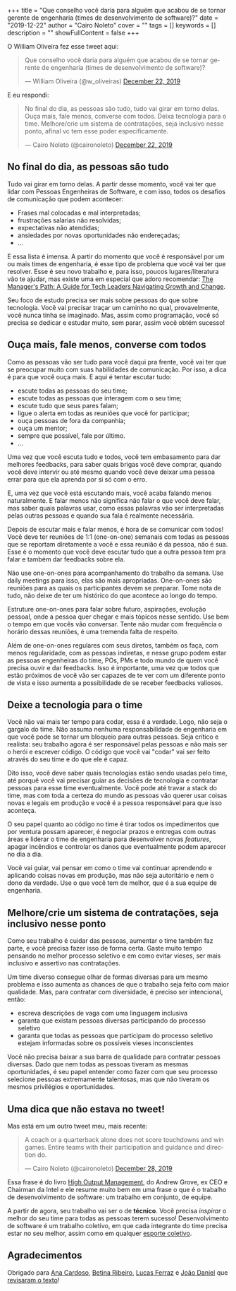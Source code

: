 +++
title = "Que conselho você daria para alguém que acabou de se tornar gerente de engenharia (times de desenvolvimento de software)?"
date = "2019-12-22"
author = "Cairo Noleto"
cover = ""
tags = []
keywords = []
description = ""
showFullContent = false
+++

O William Oliveira fez esse tweet aqui:

<blockquote class="twitter-tweet"><p lang="pt" dir="ltr">Que conselho você daria para alguém que acabou de se tornar gerente de engenharia (times de desenvolvimento de software)?</p>&mdash; William Oliveira (@w_oliveiras) <a href="https://twitter.com/w_oliveiras/status/1208863041334497281?ref_src=twsrc%5Etfw">December 22, 2019</a></blockquote> <script async src="https://platform.twitter.com/widgets.js" charset="utf-8"></script>

E eu respondi:

<blockquote class="twitter-tweet"><p lang="pt" dir="ltr">No final do dia, as pessoas são tudo, tudo vai girar em torno delas. Ouça mais, fale menos, converse com todos. Deixa tecnologia para o time. Melhore/crie um sistema de contratações, seja inclusivo nesse ponto, afinal vc tem esse poder especificamente.</p>&mdash; Cairo Noleto (@caironoleto) <a href="https://twitter.com/caironoleto/status/1208894250647261185?ref_src=twsrc%5Etfw">December 22, 2019</a></blockquote> <script async src="https://platform.twitter.com/widgets.js" charset="utf-8"></script>

## No final do dia, as pessoas são tudo

Tudo vai girar em torno delas. A partir desse momento, você vai ter que lidar com Pessoas Engenheiras de Software, e com isso, todos os desafios de comunicação que podem acontecer:

- Frases mal colocadas e mal interpretadas;
- frustrações salarias não resolvidas;
- expectativas não atendidas;
- ansiedades por novas oportunidades não endereçadas;
- ...

E essa lista é imensa. A partir do momento que você é responsável por um ou mais times de engenharia, é esse tipo de problema que você vai ter que resolver. Esse é seu novo trabalho e, para isso, poucos lugares/literatura vão te ajudar, mas existe uma em especial que adoro recomendar: [The Manager's Path: A Guide for Tech Leaders Navigating Growth and Change](https://www.amazon.com/Managers-Path-Leaders-Navigating-Growth/dp/1491973897).

Seu foco de estudo precisa ser mais sobre pessoas do que sobre tecnologia. Você vai precisar traçar um caminho no qual, provavelmente, você nunca tinha se imaginado. Mas, assim como programação, você só precisa se dedicar e estudar muito, sem parar, assim você obtém sucesso!

## Ouça mais, fale menos, converse com todos

Como as pessoas vão ser tudo para você daqui pra frente, você vai ter que se preocupar muito com suas habilidades de comunicação. Por isso, a dica é para que você ouça mais. E aqui é tentar escutar tudo:

- escute todas as pessoas do seu time;
- escute todas as pessoas que interagem com o seu time;
- escute tudo que seus pares falam;
- ligue o alerta em todas as reuniões que você for participar;
- ouça pessoas de fora da companhia;
- ouça um mentor;
- sempre que possível, fale por último.
- ...

Uma vez que você escuta tudo e todos, você tem embasamento para dar melhores feedbacks, para saber quais brigas você deve comprar, quando você deve intervir ou até mesmo quando você deve deixar uma pessoa errar para que ela aprenda por si só com o erro.

E, uma vez que você está escutando mais, você acaba falando menos naturalmente. E falar menos não significa não falar o que você deve falar, mas saber quais palavras usar, como essas palavras vão ser interpretadas pelas outras pessoas e quando sua fala é realmente necessária.

Depois de escutar mais e falar menos, é hora de se comunicar com todos! Você deve ter reuniões de 1:1 (one-on-one) semanais com todas as pessoas que se reportam diretamente a você e essa reunião é da pessoa, não é sua. Esse é o momento que você deve escutar tudo que a outra pessoa tem pra falar e também dar feedbacks sobre ela.

Não use one-on-ones para acompanhamento do trabalho da semana. Use daily meetings para isso, elas são mais apropriadas. One-on-ones são reuniões para as quais os participantes devem se preparar. Tome nota de tudo, não deixe de ter um histórico do que acontece ao longo do tempo.

Estruture one-on-ones para falar sobre futuro, aspirações, evolução pessoal, onde a pessoa quer chegar e mais tópicos nesse sentido. Use bem o tempo em que vocês vão conversar. Tente não mudar com frequência o horário dessas reuniões, é uma tremenda falta de respeito.

Além de one-on-ones regulares com seus diretos, também os faça, com menos regularidade, com as pessoas indiretas, e nesse grupo podem estar as pessoas engenheiras do time, POs, PMs e todo mundo de quem você precisa ouvir e dar feedbacks. Isso é importante, uma vez que todos que estão próximos de você vão ser capazes de te ver com um diferente ponto de vista e isso aumenta a possibilidade de se receber feedbacks valiosos.

## Deixe a tecnologia para o time

Você não vai mais ter tempo para codar, essa é a verdade. Logo, não seja o gargalo do time. Não assuma nenhuma responsabilidade de engenharia em que você pode se tornar um bloqueio para outras pessoas. Seja crítico e realista: seu trabalho agora é ser responsável pelas pessoas e não mais ser o herói e escrever código. O código que você vai "codar" vai ser feito através do seu time e do que ele é capaz.

Dito isso, você deve saber quais tecnologias estão sendo usadas pelo time, até porquê você vai precisar guiar as decisões de tecnologia  e contratar pessoas para esse time eventualmente. Você pode até travar a stack do time, mas com toda a certeza do mundo as pessoas vão querer usar coisas novas e legais em produção e você é a pessoa responsável para que isso aconteça.

O seu papel quanto ao código no time é tirar todos os impedimentos que por ventura possam aparecer, é negociar prazos e entregas com outras áreas e liderar o time de engenharia para desenvolver novas _features_, apagar incêndios e controlar os danos que eventualmente podem aparecer no dia a dia.

Você vai guiar, vai pensar em como o time vai continuar aprendendo e aplicando coisas novas em produção, mas não seja autoritário e nem o dono da verdade. Use o que você tem de melhor, que é a sua equipe de engenharia.

## Melhore/crie um sistema de contratações, seja inclusivo nesse ponto

Como seu trabalho é cuidar das pessoas, aumentar o time também faz parte, e você precisa fazer isso de forma certa. Gaste muito tempo pensando no melhor processo seletivo e em como evitar vieses, ser mais inclusivo e assertivo nas contratações.

Um time diverso consegue olhar de formas diversas para um mesmo problema e isso aumenta as chances de que o trabalho seja feito com maior qualidade. Mas, para contratar com diversidade, é preciso ser intencional, então:

- escreva descrições de vaga com uma linguagem inclusiva
- garanta que existam pessoas diversas participando do processo seletivo
- garanta que todas as pessoas que participam do processo seletivo estejam informadas sobre os possíveis vieses inconscientes

Você não precisa baixar a sua barra de qualidade para contratar pessoas diversas. Dado que nem todas as pessoas tiveram as mesmas oportunidades, é seu papel entender como fazer com que seu processo selecione pessoas extremamente talentosas, mas que não tiveram os mesmos privilégios e oportunidades.

## Uma dica que não estava no tweet!

Mas está em um outro tweet meu, mais recente:

<blockquote class="twitter-tweet"><p lang="en" dir="ltr">A coach or a quarterback alone does not score touchdowns and win games. Entire teams with their participation and guidance and direction do.</p>&mdash; Cairo Noleto (@caironoleto) <a href="https://twitter.com/caironoleto/status/1211000805882519552?ref_src=twsrc%5Etfw">December 28, 2019</a></blockquote> <script async src="https://platform.twitter.com/widgets.js" charset="utf-8"></script>

Essa frase é do livro [High Output Management](https://www.amazon.com.br/Output-Management-English-Andrew-Grove-ebook/dp/B015VACHOK/ref=asc_df_B015VACHOK/?tag=googleshopp00-20&linkCode=df0&hvadid=379725685153&hvpos=1o2&hvnetw=g&hvrand=16566403399515502424&hvpone=&hvptwo=&hvqmt=&hvdev=c&hvdvcmdl=&hvlocint=&hvlocphy=1001629&hvtargid=pla-1004441367512&psc=1), do Andrew Grove, ex CEO e Chairman da Intel e ele resume muito bem em uma frase o que é o trabalho de desenvolvimento de software: um trabalho em conjunto, de equipe.

A partir de agora, seu trabalho vai ser o de **técnico**. Você precisa _inspirar_ o melhor do seu time para todas as pessoas terem sucesso! Desenvolvimento de software é um trabalho coletivo, em que cada integrante do time precisa estar no seu melhor, assim como em qualquer [esporte coletivo](https://www.linkedin.com/pulse/desenvolvimento-de-software-%C3%A9-um-esporte-coletivo-jo%C3%A3o-daniel-duarte/).

## Agradecimentos

Obrigado para [Ana Cardoso](https://www.linkedin.com/in/cardosoanacp/), [Betina Ribeiro](https://www.linkedin.com/in/betinaribeiro/), [Lucas Ferraz](https://www.linkedin.com/in/lucas-cassiano-ferraz-paolillo/) e [João Daniel](https://www.linkedin.com/in/jdanielnd/) que [revisaram o texto](https://github.com/caironoleto/caironoleto.dev/pull/1)!
